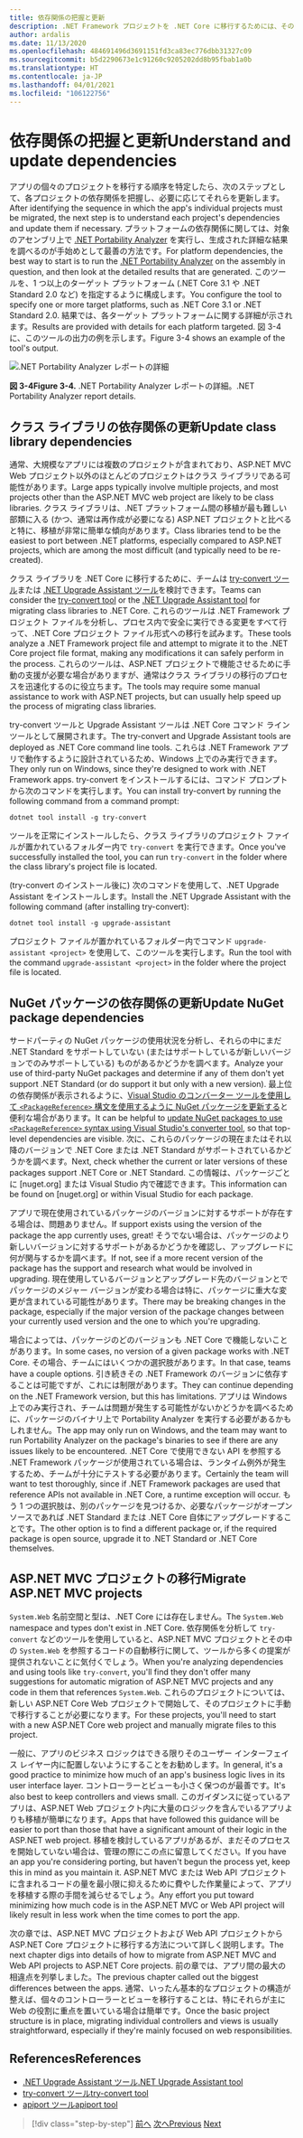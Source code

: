 ```yaml
---
title: 依存関係の把握と更新
description: .NET Framework プロジェクトを .NET Core に移行するためには、その依存関係を .NET Core で機能するように更新する必要があります。 このセクションでは、大規模なアプリの移行を計画するために使用できるツールとアプローチについて説明します。
author: ardalis
ms.date: 11/13/2020
ms.openlocfilehash: 484691496d3691151fd3ca83ec776dbb31327c09
ms.sourcegitcommit: b5d2290673e1c91260c9205202dd8b95fbab1a0b
ms.translationtype: HT
ms.contentlocale: ja-JP
ms.lasthandoff: 04/01/2021
ms.locfileid: "106122756"
---
```

# <a name="understand-and-update-dependencies"></a><span data-ttu-id="4e531-104">依存関係の把握と更新</span><span class="sxs-lookup"><span data-stu-id="4e531-104">Understand and update dependencies</span></span>

<span data-ttu-id="4e531-105">アプリの個々のプロジェクトを移行する順序を特定したら、次のステップとして、各プロジェクトの依存関係を把握し、必要に応じてそれらを更新します。</span><span class="sxs-lookup"><span data-stu-id="4e531-105">After identifying the sequence in which the app's individual projects must be migrated, the next step is to understand each project's dependencies and update them if necessary.</span></span> <span data-ttu-id="4e531-106">プラットフォームの依存関係に関しては、対象のアセンブリ上で [.NET Portability Analyzer](../../standard/analyzers/portability-analyzer.md) を実行し、生成された詳細な結果を調べるのが手始めとして最善の方法です。</span><span class="sxs-lookup"><span data-stu-id="4e531-106">For platform dependencies, the best way to start is to run the [.NET Portability Analyzer](../../standard/analyzers/portability-analyzer.md) on the assembly in question, and then look at the detailed results that are generated.</span></span> <span data-ttu-id="4e531-107">このツールを、1 つ以上のターゲット プラットフォーム (.NET Core 3.1 や .NET Standard 2.0 など) を指定するように構成します。</span><span class="sxs-lookup"><span data-stu-id="4e531-107">You configure the tool to specify one or more target platforms, such as .NET Core 3.1 or .NET Standard 2.0.</span></span> <span data-ttu-id="4e531-108">結果では、各ターゲット プラットフォームに関する詳細が示されます。</span><span class="sxs-lookup"><span data-stu-id="4e531-108">Results are provided with details for each platform targeted.</span></span> <span data-ttu-id="4e531-109">図 3-4 に、このツールの出力の例を示します。</span><span class="sxs-lookup"><span data-stu-id="4e531-109">Figure 3-4 shows an example of the tool's output.</span></span>

![.NET Portability Analyzer レポートの詳細](./media/Figure3-4.png)

<span data-ttu-id="4e531-111">**図 3-4**</span><span class="sxs-lookup"><span data-stu-id="4e531-111">**Figure 3-4.**</span></span> <span data-ttu-id="4e531-112">.NET Portability Analyzer レポートの詳細。</span><span class="sxs-lookup"><span data-stu-id="4e531-112">.NET Portability Analyzer report details.</span></span>

## <a name="update-class-library-dependencies"></a><span data-ttu-id="4e531-113">クラス ライブラリの依存関係の更新</span><span class="sxs-lookup"><span data-stu-id="4e531-113">Update class library dependencies</span></span>

<span data-ttu-id="4e531-114">通常、大規模なアプリには複数のプロジェクトが含まれており、ASP.NET MVC Web プロジェクト以外のほとんどのプロジェクトはクラス ライブラリである可能性があります。</span><span class="sxs-lookup"><span data-stu-id="4e531-114">Large apps typically involve multiple projects, and most projects other than the ASP.NET MVC web project are likely to be class libraries.</span></span> <span data-ttu-id="4e531-115">クラス ライブラリは、.NET プラットフォーム間の移植が最も難しい部類に入る (かつ、通常は再作成が必要になる) ASP.NET プロジェクトと比べると特に、移植が非常に簡単な傾向があります。</span><span class="sxs-lookup"><span data-stu-id="4e531-115">Class libraries tend to be the easiest to port between .NET platforms, especially compared to ASP.NET projects, which are among the most difficult (and typically need to be re-created).</span></span>

<span data-ttu-id="4e531-116">クラス ライブラリを .NET Core に移行するために、チームは [try-convert ツール](https://github.com/dotnet/try-convert)または [.NET Upgrade Assistant ツール](https://aka.ms/dotnet-upgrade-assistant)を検討できます。</span><span class="sxs-lookup"><span data-stu-id="4e531-116">Teams can consider the [try-convert tool](https://github.com/dotnet/try-convert) or the [.NET Upgrade Assistant tool](https://aka.ms/dotnet-upgrade-assistant) for migrating class libraries to .NET Core.</span></span> <span data-ttu-id="4e531-117">これらのツールは .NET Framework プロジェクト ファイルを分析し、プロセス内で安全に実行できる変更をすべて行って、.NET Core プロジェクト ファイル形式への移行を試みます。</span><span class="sxs-lookup"><span data-stu-id="4e531-117">These tools analyze a .NET Framework project file and attempt to migrate it to the .NET Core project file format, making any modifications it can safely perform in the process.</span></span> <span data-ttu-id="4e531-118">これらのツールは、ASP.NET プロジェクトで機能させるために手動の支援が必要な場合がありますが、通常はクラス ライブラリの移行のプロセスを迅速化するのに役立ちます。</span><span class="sxs-lookup"><span data-stu-id="4e531-118">The tools may require some manual assistance to work with ASP.NET projects, but can usually help speed up the process of migrating class libraries.</span></span>

<span data-ttu-id="4e531-119">try-convert ツールと Upgrade Assistant ツールは .NET Core コマンド ライン ツールとして展開されます。</span><span class="sxs-lookup"><span data-stu-id="4e531-119">The try-convert and Upgrade Assistant tools are deployed as .NET Core command line tools.</span></span> <span data-ttu-id="4e531-120">これらは .NET Framework アプリで動作するように設計されているため、Windows 上でのみ実行できます。</span><span class="sxs-lookup"><span data-stu-id="4e531-120">They only run on Windows, since they're designed to work with .NET Framework apps.</span></span> <span data-ttu-id="4e531-121">try-convert をインストールするには、コマンド プロンプトから次のコマンドを実行します。</span><span class="sxs-lookup"><span data-stu-id="4e531-121">You can install try-convert by running the following command from a command prompt:</span></span>

```dotnetcli
dotnet tool install -g try-convert
```

<span data-ttu-id="4e531-122">ツールを正常にインストールしたら、クラス ライブラリのプロジェクト ファイルが置かれているフォルダー内で `try-convert` を実行できます。</span><span class="sxs-lookup"><span data-stu-id="4e531-122">Once you've successfully installed the tool, you can run `try-convert` in the folder where the class library's project file is located.</span></span>

<span data-ttu-id="4e531-123">(try-convert のインストール後に) 次のコマンドを使用して、.NET Upgrade Assistant をインストールします。</span><span class="sxs-lookup"><span data-stu-id="4e531-123">Install the .NET Upgrade Assistant with the following command (after installing try-convert):</span></span>

```dotnetcli
dotnet tool install -g upgrade-assistant
```

<span data-ttu-id="4e531-124">プロジェクト ファイルが置かれているフォルダー内でコマンド `upgrade-assistant <project>` を使用して、このツールを実行します。</span><span class="sxs-lookup"><span data-stu-id="4e531-124">Run the tool with the command `upgrade-assistant <project>` in the folder where the project file is located.</span></span>

## <a name="update-nuget-package-dependencies"></a><span data-ttu-id="4e531-125">NuGet パッケージの依存関係の更新</span><span class="sxs-lookup"><span data-stu-id="4e531-125">Update NuGet package dependencies</span></span>

<span data-ttu-id="4e531-126">サードパーティの NuGet パッケージの使用状況を分析し、それらの中にまだ .NET Standard をサポートしていない (またはサポートしているが新しいバージョンでのみサポートしている) ものがあるかどうかを調べます。</span><span class="sxs-lookup"><span data-stu-id="4e531-126">Analyze your use of third-party NuGet packages and determine if any of them don't yet support .NET Standard (or do support it but only with a new version).</span></span> <span data-ttu-id="4e531-127">最上位の依存関係が表示されるように、[Visual Studio のコンバーター ツールを使用して `<PackageReference>` 構文を使用するように NuGet パッケージを更新する](/nuget/consume-packages/migrate-packages-config-to-package-reference)と便利な場合があります。</span><span class="sxs-lookup"><span data-stu-id="4e531-127">It can be helpful to [update NuGet packages to use `<PackageReference>` syntax using Visual Studio's converter tool](/nuget/consume-packages/migrate-packages-config-to-package-reference), so that top-level dependencies are visible.</span></span> <span data-ttu-id="4e531-128">次に、これらのパッケージの現在またはそれ以降のバージョンで .NET Core または .NET Standard がサポートされているかどうかを調べます。</span><span class="sxs-lookup"><span data-stu-id="4e531-128">Next, check whether the current or later versions of these packages support .NET Core or .NET Standard.</span></span> <span data-ttu-id="4e531-129">この情報は、パッケージごとに [nuget.org] または Visual Studio 内で確認できます。</span><span class="sxs-lookup"><span data-stu-id="4e531-129">This information can be found on [nuget.org] or within Visual Studio for each package.</span></span>

<span data-ttu-id="4e531-130">アプリで現在使用されているパッケージのバージョンに対するサポートが存在する場合は、問題ありません。</span><span class="sxs-lookup"><span data-stu-id="4e531-130">If support exists using the version of the package the app currently uses, great!</span></span> <span data-ttu-id="4e531-131">そうでない場合は、パッケージのより新しいバージョンに対するサポートがあるかどうかを確認し、アップグレードに何が関与するかを調べます。</span><span class="sxs-lookup"><span data-stu-id="4e531-131">If not, see if a more recent version of the package has the support and research what would be involved in upgrading.</span></span> <span data-ttu-id="4e531-132">現在使用しているバージョンとアップグレード先のバージョンとでパッケージのメジャー バージョンが変わる場合は特に、パッケージに重大な変更が含まれている可能性があります。</span><span class="sxs-lookup"><span data-stu-id="4e531-132">There may be breaking changes in the package, especially if the major version of the package changes between your currently used version and the one to which you're upgrading.</span></span>

<span data-ttu-id="4e531-133">場合によっては、パッケージのどのバージョンも .NET Core で機能しないことがあります。</span><span class="sxs-lookup"><span data-stu-id="4e531-133">In some cases, no version of a given package works with .NET Core.</span></span> <span data-ttu-id="4e531-134">その場合、チームにはいくつかの選択肢があります。</span><span class="sxs-lookup"><span data-stu-id="4e531-134">In that case, teams have a couple options.</span></span> <span data-ttu-id="4e531-135">引き続きその .NET Framework のバージョンに依存することは可能ですが、これには制限があります。</span><span class="sxs-lookup"><span data-stu-id="4e531-135">They can continue depending on the .NET Framework version, but this has limitations.</span></span> <span data-ttu-id="4e531-136">アプリは Windows 上でのみ実行され、チームは問題が発生する可能性がないかどうかを調べるために、パッケージのバイナリ上で Portability Analyzer を実行する必要があるかもしれません。</span><span class="sxs-lookup"><span data-stu-id="4e531-136">The app may only run on Windows, and the team may want to run Portability Analyzer on the package's binaries to see if there are any issues likely to be encountered.</span></span> <span data-ttu-id="4e531-137">.NET Core で使用できない API を参照する .NET Framework パッケージが使用されている場合は、ランタイム例外が発生するため、チームが十分にテストする必要があります。</span><span class="sxs-lookup"><span data-stu-id="4e531-137">Certainly the team will want to test thoroughly, since if .NET Framework packages are used that reference APIs not available in .NET Core, a runtime exception will occur.</span></span> <span data-ttu-id="4e531-138">もう 1 つの選択肢は、別のパッケージを見つけるか、必要なパッケージがオープン ソースであれば .NET Standard または .NET Core 自体にアップグレードすることです。</span><span class="sxs-lookup"><span data-stu-id="4e531-138">The other option is to find a different package or, if the required package is open source, upgrade it to .NET Standard or .NET Core themselves.</span></span>

## <a name="migrate-aspnet-mvc-projects"></a><span data-ttu-id="4e531-139">ASP.NET MVC プロジェクトの移行</span><span class="sxs-lookup"><span data-stu-id="4e531-139">Migrate ASP.NET MVC projects</span></span>

<span data-ttu-id="4e531-140">`System.Web` 名前空間と型は、.NET Core には存在しません。</span><span class="sxs-lookup"><span data-stu-id="4e531-140">The `System.Web` namespace and types don't exist in .NET Core.</span></span> <span data-ttu-id="4e531-141">依存関係を分析して `try-convert` などのツールを使用していると、ASP.NET MVC プロジェクトとその中の `System.Web` を参照するコードの自動移行に関して、ツールから多くの提案が提供されないことに気付くでしょう。</span><span class="sxs-lookup"><span data-stu-id="4e531-141">When you're analyzing dependencies and using tools like `try-convert`, you'll find they don't offer many suggestions for automatic migration of ASP.NET MVC projects and any code in them that references `System.Web`.</span></span> <span data-ttu-id="4e531-142">これらのプロジェクトについては、新しい ASP.NET Core Web プロジェクトで開始して、そのプロジェクトに手動で移行することが必要になります。</span><span class="sxs-lookup"><span data-stu-id="4e531-142">For these projects, you'll need to start with a new ASP.NET Core web project and manually migrate files to this project.</span></span>

<span data-ttu-id="4e531-143">一般に、アプリのビジネス ロジックはできる限りそのユーザー インターフェイス レイヤー内に配置しないようにすることをお勧めします。</span><span class="sxs-lookup"><span data-stu-id="4e531-143">In general, it's a good practice to minimize how much of an app's business logic lives in its user interface layer.</span></span> <span data-ttu-id="4e531-144">コントローラーとビューも小さく保つのが最善です。</span><span class="sxs-lookup"><span data-stu-id="4e531-144">It's also best to keep controllers and views small.</span></span> <span data-ttu-id="4e531-145">このガイダンスに従っているアプリは、ASP.NET Web プロジェクト内に大量のロジックを含んでいるアプリよりも移植が簡単になります。</span><span class="sxs-lookup"><span data-stu-id="4e531-145">Apps that have followed this guidance will be easier to port than those that have a significant amount of their logic in the ASP.NET web project.</span></span> <span data-ttu-id="4e531-146">移植を検討しているアプリがあるが、まだそのプロセスを開始していない場合は、管理の際にこの点に留意してください。</span><span class="sxs-lookup"><span data-stu-id="4e531-146">If you have an app you're considering porting, but haven't begun the process yet, keep this in mind as you maintain it.</span></span> <span data-ttu-id="4e531-147">ASP.NET MVC または Web API プロジェクトに含まれるコードの量を最小限に抑えるために費やした作業量によって、アプリを移植する際の手間を減らせるでしょう。</span><span class="sxs-lookup"><span data-stu-id="4e531-147">Any effort you put toward minimizing how much code is in the ASP.NET MVC or Web API project will likely result in less work when the time comes to port the app.</span></span>

<span data-ttu-id="4e531-148">次の章では、ASP.NET MVC プロジェクトおよび Web API プロジェクトから ASP.NET Core プロジェクトに移行する方法について詳しく説明します。</span><span class="sxs-lookup"><span data-stu-id="4e531-148">The next chapter digs into details of how to migrate from ASP.NET MVC and Web API projects to ASP.NET Core projects.</span></span> <span data-ttu-id="4e531-149">前の章では、アプリ間の最大の相違点を列挙しました。</span><span class="sxs-lookup"><span data-stu-id="4e531-149">The previous chapter called out the biggest differences between the apps.</span></span> <span data-ttu-id="4e531-150">通常、いったん基本的なプロジェクトの構造が整えば、個々のコントローラーとビューを移行することは、特にそれらが主に Web の役割に重点を置いている場合は簡単です。</span><span class="sxs-lookup"><span data-stu-id="4e531-150">Once the basic project structure is in place, migrating individual controllers and views is usually straightforward, especially if they're mainly focused on web responsibilities.</span></span>

## <a name="references"></a><span data-ttu-id="4e531-151">References</span><span class="sxs-lookup"><span data-stu-id="4e531-151">References</span></span>

- [<span data-ttu-id="4e531-152">.NET Upgrade Assistant ツール</span><span class="sxs-lookup"><span data-stu-id="4e531-152">.NET Upgrade Assistant tool</span></span>](https://aka.ms/dotnet-upgrade-assistant)
- [<span data-ttu-id="4e531-153">try-convert ツール</span><span class="sxs-lookup"><span data-stu-id="4e531-153">try-convert tool</span></span>](https://github.com/dotnet/try-convert)
- [<span data-ttu-id="4e531-154">apiport ツール</span><span class="sxs-lookup"><span data-stu-id="4e531-154">apiport tool</span></span>](https://github.com/microsoft/dotnet-apiport)

>[!div class="step-by-step"]
><span data-ttu-id="4e531-155">[前へ](identify-migration-sequence.md)
>[次へ](strategies-migrating-in-production.md)</span><span class="sxs-lookup"><span data-stu-id="4e531-155">[Previous](identify-migration-sequence.md)
[Next](strategies-migrating-in-production.md)</span></span>
